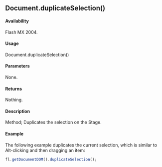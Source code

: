 ## Document.duplicateSelection()

#### Availability

Flash MX 2004.

#### Usage

Document.duplicateSelection()

#### Parameters

None.

#### Returns

Nothing.

#### Description

Method; Duplicates the selection on the Stage.

#### Example

The following example duplicates the current selection, which is similar to Alt-clicking and then dragging an item:

```javascript
fl.getDocumentDOM().duplicateSelection();
```

